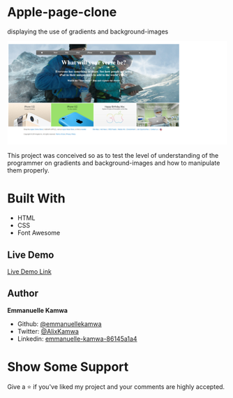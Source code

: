 # Apple-page-clone

displaying the use of gradients and background-images

![screenshot](./images/apple-screenshot.png)

This project was conceived so as to test the level of understanding of the programmer on gradients and background-images and how to manipulate them properly.

# Built With

-   HTML
-   CSS
-   Font Awesome

## Live Demo

[Live Demo Link](https://github.com/emmanuellekamwa/Apple-page-clone/tree/feature-page)

## Author

**Emmanuelle Kamwa**

-   Github: [@emmanuellekamwa](https://github.com/emmanuellekamwa)
-   Twitter: [@AlixKamwa](https://twitter.com/AlixKamwa)
-   Linkedin: [emmanuelle-kamwa-86145a1a4](https://www.linkedin.com/in/emmanuelle-kamwa-86145a1a4/)

# Show Some Support

Give a ⭐ if you've liked my project and your comments are highly accepted.
